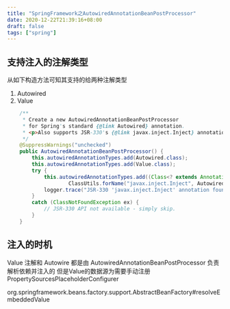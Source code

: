 ```yaml
---
title: "SpringFramework之AutowiredAnnotationBeanPostProcessor"
date: 2020-12-22T21:39:16+08:00
draft: false
tags: ["spring"]
---
```

## 支持注入的注解类型

从如下构造方法可知其支持的给两种注解类型
1. Autowired
2. Value

```java
	/**
	 * Create a new AutowiredAnnotationBeanPostProcessor
	 * for Spring's standard {@link Autowired} annotation.
	 * <p>Also supports JSR-330's {@link javax.inject.Inject} annotation, if available.
	 */
	@SuppressWarnings("unchecked")
	public AutowiredAnnotationBeanPostProcessor() {
		this.autowiredAnnotationTypes.add(Autowired.class);
		this.autowiredAnnotationTypes.add(Value.class);
		try {
			this.autowiredAnnotationTypes.add((Class<? extends Annotation>)
					ClassUtils.forName("javax.inject.Inject", AutowiredAnnotationBeanPostProcessor.class.getClassLoader()));
			logger.trace("JSR-330 'javax.inject.Inject' annotation found and supported for autowiring");
		}
		catch (ClassNotFoundException ex) {
			// JSR-330 API not available - simply skip.
		}
	}
```


## 注入的时机


Value 注解和 Autowire 都是由 AutowiredAnnotationBeanPostProcessor 负责解析依赖并注入的
但是Value的数据源为需要手动注册 PropertySourcesPlaceholderConfigurer

org.springframework.beans.factory.support.AbstractBeanFactory#resolveEmbeddedValue

